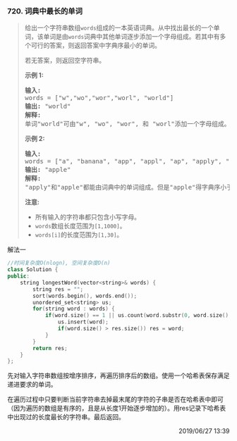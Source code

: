 ### 720. 词典中最长的单词

> <div class="content__2ebE"><p>给出一个字符串数组<code>words</code>组成的一本英语词典。从中找出最长的一个单词，该单词是由<code>words</code>词典中其他单词逐步添加一个字母组成。若其中有多个可行的答案，则返回答案中字典序最小的单词。</p>
> 
> <p>若无答案，则返回空字符串。</p>
> 
> <p><strong>示例 1:</strong></p>
> 
> <pre><strong>输入:</strong> 
> words = ["w","wo","wor","worl", "world"]
> <strong>输出:</strong> "world"
> <strong>解释:</strong> 
> 单词"world"可由"w", "wo", "wor", 和 "worl"添加一个字母组成。
> </pre>
> 
> <p><strong>示例 2:</strong></p>
> 
> <pre><strong>输入:</strong> 
> words = ["a", "banana", "app", "appl", "ap", "apply", "apple"]
> <strong>输出:</strong> "apple"
> <strong>解释:</strong> 
> "apply"和"apple"都能由词典中的单词组成。但是"apple"得字典序小于"apply"。
> </pre>
> 
> <p><strong>注意:</strong></p>
> 
> <ul>
> 	<li>所有输入的字符串都只包含小写字母。</li>
> 	<li><code>words</code>数组长度范围为<code>[1,1000]</code>。</li>
> 	<li><code>words[i]</code>的长度范围为<code>[1,30]</code>。</li>
> </ul>
> </div>

解法一
```cpp
//时间复杂度O(nlogn), 空间复杂度O(n)
class Solution {
public:
    string longestWord(vector<string>& words) {
        string res = "";
        sort(words.begin(), words.end());
        unordered_set<string> us;
        for(string word : words) {
            if(word.size() == 1 || us.count(word.substr(0, word.size() - 1))) {
                us.insert(word);
                if(word.size() > res.size()) res = word;
            }
        }
        return res;
    }
};
```

先对输入字符串数组按增序排序，再遍历排序后的数组。使用一个哈希表保存满足递进要求的单词。

在遍历过程中只要判断当前字符串去掉最末尾的字符的子串是否在哈希表中即可（因为遍历的数组是有序的，且是从长度1开始逐步增加的）。用res记录下哈希表中出现过的长度最长的字符串。最后返回。

<div style="text-align: right"> 2019/06/27 13:39 </div>